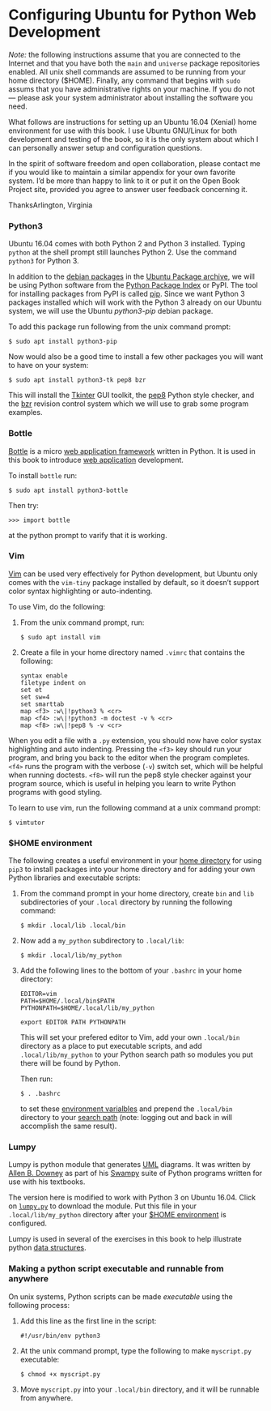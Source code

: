 # Configuring Ubuntu for Python Web Development

_Note:_ the following instructions assume that you are connected to the Internet and that you have both the `main` and `universe` package repositories enabled. All unix shell commands are assumed to be running from your home directory ($HOME). Finally, any command that begins with `sudo` assums that you have administrative rights on your machine. If you do not — please ask your system administrator about installing the software you need.

What follows are instructions for setting up an Ubuntu 16.04 (Xenial) home environment for use with this book. I use Ubuntu GNU/Linux for both development and testing of the book, so it is the only system about which I can personally answer setup and configuration questions.

In the spirit of software freedom and open collaboration, please contact me if you would like to maintain a similar appendix for your own favorite system. I’d be more than happy to link to it or put it on the Open Book Project site, provided you agree to answer user feedback concerning it.

ThanksArlington, Virginia

### Python3

Ubuntu 16.04 comes with both Python 2 and Python 3 installed. Typing `python` at the shell prompt still launches Python 2. Use the command `python3` for Python 3.

In addition to the [debian packages](http://en.wikipedia.org/wiki/Debian_package) in the [Ubuntu Package archive](http://packages.ubuntu.com/), we will be using Python software from the [Python Package Index](https://pypi.python.org/pypi) or PyPI. The tool for installing packages from PyPI is called [pip](http://en.wikipedia.org/wiki/Pip_%28package_manager%29). Since we want Python 3 packages installed which will work with the Python 3 already on our Ubuntu system, we will use the Ubuntu _python3-pip_ debian package.

To add this package run following from the unix command prompt:

    $ sudo apt install python3-pip

Now would also be a good time to install a few other packages you will want to have on your system:

    $ sudo apt install python3-tk pep8 bzr

This will install the [Tkinter](http://en.wikipedia.org/wiki/Tkinter) GUI toolkit, the [pep8](http://www.python.org/dev/peps/pep-0008) Python style checker, and the [bzr](http://en.wikipedia.org/wiki/Bazaar_%28software%29) revision control system which we will use to grab some program examples.

### Bottle

[Bottle](http://bottlepy.org/) is a micro [web application framework](http://en.wikipedia.org/wiki/Web_application_framework) written in Python. It is used in this book to introduce [web application](http://en.wikipedia.org/wiki/Web_application) development.

To install `bottle` run:

    $ sudo apt install python3-bottle

Then try:

    >>> import bottle

at the python prompt to varify that it is working.

### Vim

[Vim](http://www.vim.org/) can be used very effectively for Python development, but Ubuntu only comes with the `vim-tiny` package installed by default, so it doesn’t support color syntax highlighting or auto-indenting.

To use Vim, do the following:

1.  From the unix command prompt, run:

        $ sudo apt install vim

2.  Create a file in your home directory named `.vimrc` that contains the following:

        syntax enable
        filetype indent on
        set et
        set sw=4
        set smarttab
        map <f3> :w\|!python3 % <cr>
        map <f4> :w\|!python3 -m doctest -v % <cr>
        map <f8> :w\|!pep8 % -v <cr>

When you edit a file with a `.py` extension, you should now have color systax highlighting and auto indenting. Pressing the `<f3>` key should run your program, and bring you back to the editor when the program completes. `<f4>` runs the program with the verbose (`-v`) switch set, which will be helpful when running doctests. `<f8>` will run the pep8 style checker against your program source, which is useful in helping you learn to write Python programs with good styling.

To learn to use vim, run the following command at a unix command prompt:

    $ vimtutor

### $HOME environment

The following creates a useful environment in your [home directory](http://en.wikipedia.org/wiki/Home_directory) for using `pip3` to install packages into your home directory and for adding your own Python libraries and executable scripts:

1.  From the command prompt in your home directory, create `bin` and `lib` subdirectories of your `.local` directory by running the following command:

        $ mkdir .local/lib .local/bin

2.  Now add a `my_python` subdirectory to `.local/lib`:

        $ mkdir .local/lib/my_python

3.  Add the following lines to the bottom of your `.bashrc` in your home directory:

        EDITOR=vim
        PATH=$HOME/.local/bin$PATH
        PYTHONPATH=$HOME/.local/lib/my_python

        export EDITOR PATH PYTHONPATH

    This will set your prefered editor to Vim, add your own `.local/bin` directory as a place to put executable scripts, and add `.local/lib/my_python` to your Python search path so modules you put there will be found by Python.

    Then run:

        $ . .bashrc

    to set these [environment varialbles](http://en.wikipedia.org/wiki/Environment_variable) and prepend the `.local/bin` directory to your [search path](http://en.wikipedia.org/wiki/Path_%28variable%29) (note: logging out and back in will accomplish the same result).

### Lumpy

Lumpy is python module that generates [UML](http://en.wikipedia.org/wiki/Unified_Modeling_Language) diagrams. It was written by [Allen B. Downey](http://en.wikipedia.org/wiki/Allen_B._Downey) as part of his [Swampy](http://www.greenteapress.com/thinkpython/swampy) suite of Python programs written for use with his textbooks.

The version here is modified to work with Python 3 on Ubuntu 16.04. Click on [`lumpy.py`](https://www.openbookproject.net/books/bpp4awd/_downloads/4a0cd061f1926fc15f143fb811df283d/lumpy.py) to download the module. Put this file in your `.local/lib/my_python` directory after your [$HOME environment](https://www.openbookproject.net/books/bpp4awd/app_a.html#configuring-home) is configured.

Lumpy is used in several of the exercises in this book to help illustrate python [data structures](http://en.wikipedia.org/wiki/Data_structure).

### Making a python script executable and runnable from anywhere

On unix systems, Python scripts can be made _executable_ using the following process:

1.  Add this line as the first line in the script:

        #!/usr/bin/env python3

2.  At the unix command prompt, type the following to make `myscript.py` executable:

        $ chmod +x myscript.py

3.  Move `myscript.py` into your `.local/bin` directory, and it will be runnable from anywhere.

